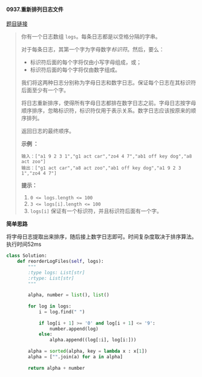 #### 0937.重新排列日志文件
[题目链接](https://leetcode-cn.com/problems/reorder-log-files/)
> 你有一个日志数组 `logs`。每条日志都是以空格分隔的字串。
>
> 对于每条日志，其第一个字为字母数字*标识符*。然后，要么：
>
> - 标识符后面的每个字将仅由小写字母组成，或；
> - 标识符后面的每个字将仅由数字组成。
>
> 我们将这两种日志分别称为字母日志和数字日志。保证每个日志在其标识符后面至少有一个字。
>
> 将日志重新排序，使得所有字母日志都排在数字日志之前。字母日志按字母顺序排序，忽略标识符，标识符仅用于表示关系。数字日志应该按原来的顺序排列。
>
> 返回日志的最终顺序。
>
>  
>
> **示例 ：**
>
> ```
> 输入：["a1 9 2 3 1","g1 act car","zo4 4 7","ab1 off key dog","a8 act zoo"]
> 输出：["g1 act car","a8 act zoo","ab1 off key dog","a1 9 2 3 1","zo4 4 7"]
> ```
>
>  
>
> **提示：**
>
> 1. `0 <= logs.length <= 100`
> 2. `3 <= logs[i].length <= 100`
> 3. `logs[i]` 保证有一个标识符，并且标识符后面有一个字。

**简单思路**

将字母日志提取出来排序，随后接上数字日志即可。时间复杂度取决于排序算法。执行时间52ms

```python
class Solution:
    def reorderLogFiles(self, logs):
        """
        :type logs: List[str]
        :rtype: List[str]
        """
        
        alpha, number = list(), list()
        
        for log in logs:
            i = log.find(" ")
            
            if log[i + 1] >= '0' and log[i + 1] <= '9':
                number.append(log)
            else:
                alpha.append((log[:i], log[i:]))
        
        alpha = sorted(alpha, key = lambda x : x[1])
        alpha = ["".join(a) for a in alpha]
        
        return alpha + number
```

